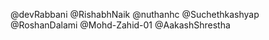 <!-- Add your github username below like eg @devrabbani  -->

@devRabbani
@RishabhNaik
@nuthanhc
@Suchethkashyap
@RoshanDalami
@Mohd-Zahid-01
@AakashShrestha
